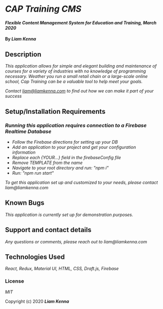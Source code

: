 # _CAP Training CMS_

#### _Flexible Content Management System for Education and Training, March 2020_

#### By _**Liam Kenna**_

## Description

_This application allows for simple and elegant building and maintenance of courses for a variety of industries with no knowledge of programming necessary. Weather you run a small retail chain or a large-scale online school, Cap Training can be a valuable tool to help meet your goals._

_Contact liam@liamkenna.com to find out how we can make it part of your success_

## Setup/Installation Requirements

### _Running this application requires connection to a Firebase Realtime Database_

- _Follow the Firebase directions for setting up your DB_
- _Add an application to your project and get your configuration information_
- _Replace each {YOUR...} field in the firebaseConfig file_
- _Remove TEMPLATE from the name_
- _Navigate to your root directory and run: "npm i"_
- _Run: "npm run start"_

_To get this application set up and customized to your needs, please contact liam@liamkenna.com_

## Known Bugs

_This application is currently set up for demonstration purposes._

## Support and contact details

_Any questions or comments, please reach out to liam@liamkenna.com_

## Technologies Used

_React, Redux, Material UI, HTML, CSS, Draft.js, Firebase_

### License

_MIT_

Copyright (c) 2020 **_Liam Kenna_**
